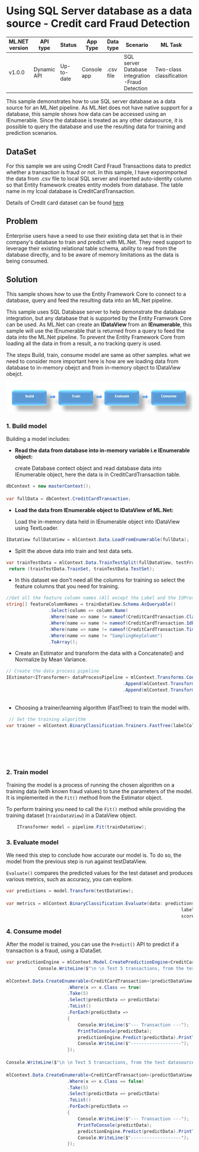 #  Using SQL Server database as a data source - Credit card Fraud Detection

| ML.NET version | API type          | Status                        | App Type    | Data type | Scenario            | ML Task                   | Algorithms                  |
|----------------|-------------------|-------------------------------|-------------|-----------|---------------------|---------------------------|-----------------------------|
| v1.0.0           | Dynamic API | Up-to-date | Console app | .csv file | SQL server Database integration -Fraud Detection | Two-class classification | FastTree Binary Classification |


This sample demonstrates how to use SQL server database as a data source for an ML.Net pipeline. As ML.Net does not have native support for a database, this sample shows how data can be accessed using an IEnumerable. Since the database is treated as any other datasource, it is possible to query the database and use the resulting data for training and prediction scenarios.

## DataSet

For this sample we are using Credit Card Fraud Transactions data to predict whether a transaction is fraud or not. In this sample, I have exporimported the data from .csv file to local SQL server and inserted auto-identity column so that Entity framework creates entity models from database. The table name in my lcoal database is CreditCardTransaction. 

Details of Credit card dataset can be found [here](./docs/Dataset_Details.txt)

## Problem
Enterprise users have a need to use their existing data set that is in their company's database to train and predict with ML.Net. They need support to leverage their existing relational table schema, ability to read from the database directly, and to be aware of memory limitations as the data is being consumed.

## Solution
This sample shows how to use the Entity Framework Core to connect to a database, query  and feed the resulting data into an ML.Net pipeline.

This sample uses SQL Database server to help demonstrate the database integration, but any database that is supported by the Entity Framwork Core can be used. As ML.Net can create an **IDataView** from an **IEnumerable**, this sample will use the IEnumerable that is returned from a query to feed the data into the ML.Net pipeline. To prevent the Entity Framework Core from loading all the data in from a result, a no tracking query is used. 

The steps Build, train, consume model are same as other samples. what we need to consider more important here is how are we loading data from database to in-memory obejct and from in-memory object to IDataView obejct.

![Build -> Train -> Evaluate -> Consume](../shared_content/modelpipeline.png)


### 1. Build model
Building a model includes:

 - **Read the data from database into in-memory variable i.e IEnumerable object:**

    create Database contect object and read database data into IEnumerable object, here the data is in CreditCardTransaction table.

```csharp
dbContext = new masterContext();

var fullData = dbContext.CreditCardTransaction;
```

-  **Load the data from IEnumerable object to IDataView of ML.Net:** 

    Load the in-memory data held in IEnumerable object into IDataView using TextLoader. 

```csharp
IDataView fullDataView = mlContext.Data.LoadFromEnumerable(fullData);
```

- Split the above data into train and test data sets.

```csharp
var trainTestData = mlContext.Data.TrainTestSplit(fullDataView, testFraction: 0.2, seed: 1);
 return (trainTestData.TrainSet, trainTestData.TestSet);
 ```

- In this dataset we don't need all the columns for training so select the feature columns that you need for training.

```csharp
//Get all the feature column names (All except the Label and the IdPreservationColumn)
string[] featureColumnNames = trainDataView.Schema.AsQueryable()
                .Select(column => column.Name)                               // Get alll the column names
                .Where(name => name != nameof(CreditCardTransaction.Class)) // Do not include the Label column
                .Where(name => name != nameof(CreditCardTransaction.Idkey))               // Do not include the IdPreservationColumn/StratificationColumn
                .Where(name => name != nameof(CreditCardTransaction.Time)) // Do not include the Time column. Not needed as feature column
                .Where(name => name != "SamplingKeyColumn")
                .ToArray();
```
- Create an Estimator and transform the data with a Concatenate() and Normalize by Mean Variance. 

```csharp
// Create the data process pipeline
IEstimator<ITransformer> dataProcessPipeline = mlContext.Transforms.Concatenate("Features", featureColumnNames)
                                            .Append(mlContext.Transforms.DropColumns(new string[] { "Time", nameof(CreditCardTransaction.Idkey) })
                                            .Append(mlContext.Transforms.NormalizeMeanVariance(inputColumnName: "Features",
                                                                                 outputColumnName: "FeaturesNormalizedByMeanVar")));
 ```                                                                                

- Choosing a trainer/learning algorithm (FastTree) to train the model with.

```csharp
 // Set the training algorithm
var trainer = mlContext.BinaryClassification.Trainers.FastTree(labelColumnName: nameof(CreditCardTransaction.Class),
                                                                                                featureColumnName: "FeaturesNormalizedByMeanVar",
                                                                                                numberOfLeaves: 20,
                                                                                                numberOfTrees: 100,
                                                                                                minimumExampleCountPerLeaf: 10,
                                                                                                learningRate: 0.2);
 ```                                                                                               
### 2. Train model
Training the model is a process of running the chosen algorithm on a training data (with known fraud values) to tune the parameters of the model. It is implemented in the `Fit()` method from the Estimator object.

To perform training you need to call the `Fit()` method while providing the training dataset (`trainDataView`) in a DataView object.

`````csharp    
    ITransformer model = pipeline.Fit(trainDataView);
`````

### 3. Evaluate model
We need this step to conclude how accurate our model is. To do so, the model from the previous step is run against testDataView.

`Evaluate()` compares the predicted values for the test dataset and produces various metrics, such as accuracy, you can explore.

```csharp
var predictions = model.Transform(testDataView);

var metrics = mlContext.BinaryClassification.Evaluate(data: predictions,
                                                                  labelColumnName: nameof(CreditCardTransaction.Class),
                                                                  scoreColumnName: "Score");
```

### 4. Consume model
After the model is trained, you can use the `Predict()` API to predict if a transaction is a fraud, using a IDataSet.

```csharp
var predictionEngine = mlContext.Model.CreatePredictionEngine<CreditCardTransaction, TransactionFraudPredictionWithContribution>(model);
            Console.WriteLine($"\n \n Test 5 transactions, from the test datasource, that should be predicted as fraud (true):");

mlContext.Data.CreateEnumerable<CreditCardTransaction>(predictDataView, reuseRowObject: false)
                       .Where(x => x.Class == true)
                       .Take(5)
                       .Select(predictData => predictData)
                       .ToList()
                       .ForEach(predictData =>
                       {
                           Console.WriteLine($"--- Transaction ---");
                           PrintToConsole(predictData);
                           predictionEngine.Predict(predictData).PrintToConsole();
                           Console.WriteLine($"-------------------");
                       });

Console.WriteLine($"\n \n Test 5 transactions, from the test datasource, that should NOT be predicted as fraud (false):");

mlContext.Data.CreateEnumerable<CreditCardTransaction>(predictDataView, reuseRowObject: false)
                       .Where(x => x.Class == false)
                       .Take(5)
                       .Select(predictData => predictData)
                       .ToList()
                       .ForEach(predictData =>
                       {
                           Console.WriteLine($"--- Transaction ---");
                           PrintToConsole(predictData);
                           predictionEngine.Predict(predictData).PrintToConsole();
                           Console.WriteLine($"-------------------");
                       });
```